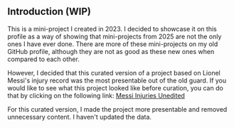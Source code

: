 ## Introduction (WIP)

This is a mini-project I created in 2023. I decided to showcase it on this profile as a way of showing that mini-projects from 2025 are not the only ones I have ever done. There are more of these mini-projects on my old GitHub profile, although they are not as good as these new ones when compared to each other.

However, I decided that this curated version of a project based on Lionel Messi's injury record was the most presentable out of the old guard. If you would like to see what this project looked like before curation, you can do that by clicking on the following link: [Messi Injuries Unedited](https://github.com/jakov1002/messi_injuries_Python_SQL_HTML)

For this curated version, I made the project more presentable and removed unnecessary content. I haven't updated the data.
